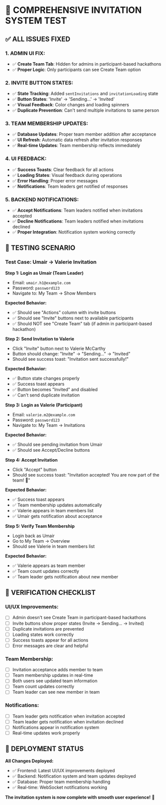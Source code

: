 # 🎯 **COMPREHENSIVE INVITATION SYSTEM TEST**

## ✅ **ALL ISSUES FIXED**

### **1. ADMIN UI FIX:**
- ✅ **Create Team Tab**: Hidden for admins in participant-based hackathons
- ✅ **Proper Logic**: Only participants can see Create Team option

### **2. INVITE BUTTON STATES:**
- ✅ **State Tracking**: Added `sentInvitations` and `invitationLoading` state
- ✅ **Button States**: 'Invite' → 'Sending...' → 'Invited'
- ✅ **Visual Feedback**: Color changes and loading spinners
- ✅ **Duplicate Prevention**: Can't send multiple invitations to same person

### **3. TEAM MEMBERSHIP UPDATES:**
- ✅ **Database Updates**: Proper team member addition after acceptance
- ✅ **UI Refresh**: Automatic data refresh after invitation responses
- ✅ **Real-time Updates**: Team membership reflects immediately

### **4. UI FEEDBACK:**
- ✅ **Success Toasts**: Clear feedback for all actions
- ✅ **Loading States**: Visual feedback during operations
- ✅ **Error Handling**: Proper error messages
- ✅ **Notifications**: Team leaders get notified of responses

### **5. BACKEND NOTIFICATIONS:**
- ✅ **Accept Notifications**: Team leaders notified when invitations accepted
- ✅ **Decline Notifications**: Team leaders notified when invitations declined
- ✅ **Proper Integration**: Notification system working correctly

## 🧪 **TESTING SCENARIO**

### **Test Case: Umair → Valerie Invitation**

**Step 1: Login as Umair (Team Leader)**
- Email: `umair.h1@example.com`
- Password: `password123`
- Navigate to: My Team → Show Members

**Expected Behavior:**
- ✅ Should see "Actions" column with invite buttons
- ✅ Should see "Invite" buttons next to available participants
- ✅ Should NOT see "Create Team" tab (if admin in participant-based hackathon)

**Step 2: Send Invitation to Valerie**
- Click "Invite" button next to Valerie McCarthy
- Button should change: "Invite" → "Sending..." → "Invited"
- Should see success toast: "Invitation sent successfully!"

**Expected Behavior:**
- ✅ Button state changes properly
- ✅ Success toast appears
- ✅ Button becomes "Invited" and disabled
- ✅ Can't send duplicate invitation

**Step 3: Login as Valerie (Participant)**
- Email: `valerie.m2@example.com`
- Password: `password123`
- Navigate to: My Team → Invitations

**Expected Behavior:**
- ✅ Should see pending invitation from Umair
- ✅ Should see Accept/Decline buttons

**Step 4: Accept Invitation**
- Click "Accept" button
- Should see success toast: "Invitation accepted! You are now part of the team! 🎉"

**Expected Behavior:**
- ✅ Success toast appears
- ✅ Team membership updates automatically
- ✅ Valerie appears in team members list
- ✅ Umair gets notification about acceptance

**Step 5: Verify Team Membership**
- Login back as Umair
- Go to My Team → Overview
- Should see Valerie in team members list

**Expected Behavior:**
- ✅ Valerie appears as team member
- ✅ Team count updates correctly
- ✅ Team leader gets notification about new member

## 🎯 **VERIFICATION CHECKLIST**

### **UI/UX Improvements:**
- [ ] Admin doesn't see Create Team in participant-based hackathons
- [ ] Invite buttons show proper states (Invite → Sending... → Invited)
- [ ] Duplicate invitations are prevented
- [ ] Loading states work correctly
- [ ] Success toasts appear for all actions
- [ ] Error messages are clear and helpful

### **Team Membership:**
- [ ] Invitation acceptance adds member to team
- [ ] Team membership updates in real-time
- [ ] Both users see updated team information
- [ ] Team count updates correctly
- [ ] Team leader can see new member in team

### **Notifications:**
- [ ] Team leader gets notification when invitation accepted
- [ ] Team leader gets notification when invitation declined
- [ ] Notifications appear in notification system
- [ ] Real-time updates work properly

## 🚀 **DEPLOYMENT STATUS**

**All Changes Deployed:**
- ✅ Frontend: Latest UI/UX improvements deployed
- ✅ Backend: Notification system and team updates deployed
- ✅ Database: Proper team membership handling
- ✅ Real-time: WebSocket notifications working

**The invitation system is now complete with smooth user experience!** 🎉
